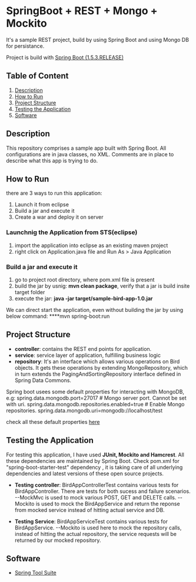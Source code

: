 # SpringBoot + REST + Mongo + Mockito

It's a sample REST project, build by using Spring Boot and using Mongo DB for persistance.

Project is build with [Spring Boot (1.5.3.RELEASE)](http://projects.spring.io/spring-boot/) 

## Table of Content ##

 1. [Description](#description)
 2. [How to Run](#how-to-run)
 3. [Project Structure](#project-structure)
 4. [Testing the Application](#testing-the-application)
 4. [Software](#software)
 
## Description
This repository comprises a sample app built with Spring Boot. All configurations are in java classes, no XML. Comments are in place to describe what this app is trying to do.

## How to Run
there are 3 ways to run this application:
1. Launch it from eclipse
2. Build a jar and execute it
3. Create a war and deploy it on server
### Launchnig the Application from STS(eclipse)
1. import the application into eclipse as an existing maven project
2. right click on Application.java file and Run As > Java Application


### Build a jar and execute it
1. go to project root directory, where pom.xml file is present
2. build the jar by usnig: **mvn clean package**, verify that a jar is build insite target folder
3. execute the jar: **java -jar target/sample-bird-app-1.0.jar**

We can direct start the application, even without building the jar by using below command:
****mvn spring-boot:run

## Project Structure

- **controller**: contains the REST end points for application.
- **service**: service layer of application, fulfilling business logic
- **repository**: It's an interface which allows various operations on Bird objects. It gets these operations by extending MongoRepository, which in turn extends the PagingAndSortingRepository interface defined in Spring Data Commons.

Spring boot usees some default properties for interacting with MongoDB, e.g:
spring.data.mongodb.port=27017 # Mongo server port. Cannot be set with uri.
spring.data.mongodb.repositories.enabled=true # Enable Mongo repositories.
spring.data.mongodb.uri=mongodb://localhost/test

check all these default properties [here](https://docs.spring.io/spring-boot/docs/current/reference/html/common-application-properties.html)

## Testing the Application
For testing this application, I have used **JUnit, Mockito and Hamcrest**. All these dependencies are maintained by Spring Boot. Check pom.xml for "spring-boot-starter-test" dependency , it is taking care of all underlying dependencies and latest versions of these open source projects.

- **Testing controller**: BirdAppControllerTest contains various tests for BirdAppController. There are tests for both sucess and failure scenarios.
--MockMvc is used to mock various POST, GET and DELETE calls.
--Mockito is used to mock the BirdAppService and return the reponse from mocked service instead of hitting actual service and DB.

- **Testing Service**: BirdAppServiceTest contains various tests for BirdAppService. 
--Mockito is used here to mock the repository calls, instead of hitting the actual repository, the service requests will be returned by our mocked repository.

## Software

 - [Spring Tool Suite](https://spring.io/tools/sts)